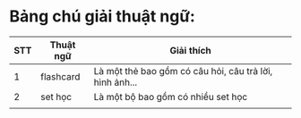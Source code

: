 # Bảng chú giải thuật ngữ:

| STT | Thuật ngữ | Giải thích                                              |
| --- | --------- | ------------------------------------------------------- |
| 1   | flashcard | Là một thẻ bao gồm có câu hỏi, câu trả lời, hình ảnh... |
| 2   | set học   | Là một bộ bao gồm có nhiều set học                      |
|     |           |                                                         |
